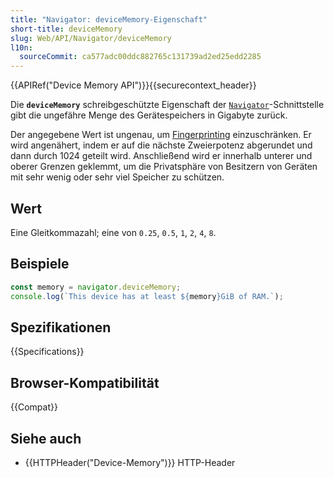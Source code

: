 ```yaml
---
title: "Navigator: deviceMemory-Eigenschaft"
short-title: deviceMemory
slug: Web/API/Navigator/deviceMemory
l10n:
  sourceCommit: ca577adc00ddc882765c131739ad2ed25edd2285
---
```


{{APIRef("Device Memory API")}}{{securecontext_header}}

Die **`deviceMemory`** schreibgeschützte Eigenschaft der [`Navigator`](/de/docs/Web/API/Navigator)-Schnittstelle gibt die ungefähre Menge des Gerätespeichers in Gigabyte zurück.

Der angegebene Wert ist ungenau, um [Fingerprinting](/de/docs/Glossary/fingerprinting) einzuschränken. Er wird angenähert, indem er auf die nächste Zweierpotenz abgerundet und dann durch 1024 geteilt wird. Anschließend wird er innerhalb unterer und oberer Grenzen geklemmt, um die Privatsphäre von Besitzern von Geräten mit sehr wenig oder sehr viel Speicher zu schützen.

## Wert

Eine Gleitkommazahl; eine von `0.25`, `0.5`, `1`, `2`, `4`, `8`.

## Beispiele

```js
const memory = navigator.deviceMemory;
console.log(`This device has at least ${memory}GiB of RAM.`);
```

## Spezifikationen

{{Specifications}}

## Browser-Kompatibilität

{{Compat}}

## Siehe auch

- {{HTTPHeader("Device-Memory")}} HTTP-Header
